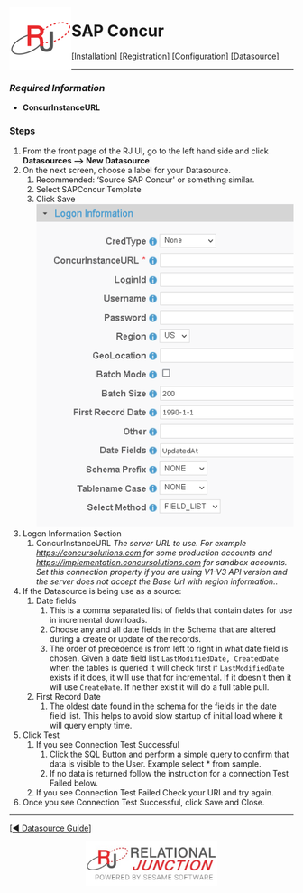  <a href="http://www.sesamesoftware.com"><img align=left src="../images/RJOrbit110x110.png"></img></a>

[comment]: # (Change Heading to reflect Datasource)

#  SAP Concur

[comment]: # (Leave Nav BAR untouched)

[[Installation](../guides/installguide.md)] [[Registration](../guides/RegistrationGuide.md)] [[Configuration](../guides/configurationGuide.md)] [[Datasource](../guides/DatasourceGuide.md)]

---

[comment]: # (Leave Or Alter Required info as needed)

### *Required Information*

* **ConcurInstanceURL**

### Steps

[comment]: # (step 1 is common to all Datasources)
[comment]: # (Step 2.1and 2.2 should be adjusted for Data Source specific)
[comment]: # (Step 3 should be Image of the datasource you can add the screenshot to the images folder or create a placeholder like {image of datasource screen})
[comment]: # (adjust step 4 and below as needed)

1. From the front page of the RJ UI, go to the left hand side and click **Datasources --> New Datasource**
2. On the next screen, choose a label for your Datasource.
   1. Recommended: ‘Source SAP Concur' or something similar.
   2. Select SAPConcur Template
   3. Click Save
   ![SAPHana Datasource](../images/SAPConcur.png)
3. Logon Information Section
   1. ConcurInstanceURL *The server URL to use. For example https://concursolutions.com for some production accounts and https://implementation.concursolutions.com for sandbox accounts. Set this connection property if you are using V1-V3 API version and the server does not accept the Base Url with region information..*
4. If the Datasource is being use as a source:
      1. Date fields
         1. This is a comma separated list of fields that contain dates for use in incremental downloads.
         2. Choose any and all date fields in the Schema that are altered during a create or update of the records.
         3. The order of precedence is from left to right in what date field is chosen. Given a date field list `LastModifiedDate, CreatedDate` when the tables is queried it will check first if `LastModifiedDate` exists if it does, it will use that for incremental. If it doesn't then it will use `CreateDate`. If neither exist it will do a full table pull.
      2. First Record Date
         1. The oldest date found in the schema for the fields in the date field list. This helps to avoid slow startup of initial load where it will query empty time.
5. Click Test
   1. If you see Connection Test Successful
      1. Click the SQL Button and perform a simple query to confirm that data is visible to the User. Example select * from sample.
      2. If no data is returned follow the instruction for a connection Test Failed below.
   2. If you see Connection Test Failed Check your URI and try again.
6. Once you see Connection Test Successful, click Save and Close.

---

[[&#9664; Datasource Guide](../guides/DatasourceGuide.md)]

<p align="center" >  <a href="http://www.sesamesoftware.com"><img align=center src="../images/poweredBy.png" height="80px"></img></a> </p>
